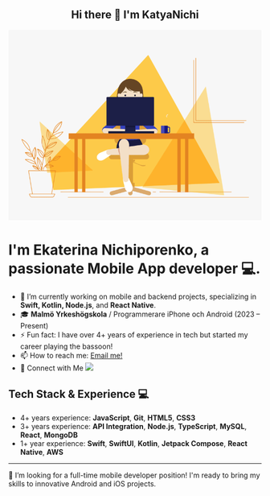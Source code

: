 <div align="center">

## Hi there 👋 I'm KatyaNichi

![SayHi](https://github.com/KatyaNichi/KatyaNichi/blob/main/HiCode.gif)

 </div>

 # I'm Ekaterina Nichiporenko, a passionate Mobile App developer 💻.
 
- 🔭 I’m currently working on mobile and backend projects, specializing in **Swift, Kotlin, Node.js**, and **React Native**.
- 🎓 **Malmö Yrkeshögskola** / Programmerare iPhone och Android (2023 – Present)
- ⚡ Fun fact: I have over 4+ years of experience in tech but started my career playing the bassoon!
- 📫 How to reach me: [Email me!](mailto:katya_nichiporenko@protonmail.com)
- 🤝   Connect with Me
[<img src="https://img.shields.io/badge/linkedin-%230077B5.svg?&style=for-the-badge&logo=linkedin&logoColor=white" />](https://www.linkedin.com/in/ekaterina-nichiporenko-0b3223207/)

## Tech Stack & Experience 💻

- 4+ years experience: **JavaScript**, **Git**, **HTML5**, **CSS3**
- 3+ years experience: **API Integration**, **Node.js**, **TypeScript**, **MySQL**, **React**, **MongoDB**
- 1+ year experience: **Swift**, **SwiftUI**, **Kotlin**, **Jetpack Compose**, **React Native**, **AWS**

---

👀 I’m looking for a full-time mobile developer position! I'm ready to bring my skills to innovative Android and iOS projects.

<!--
**KatyaNichi/KatyaNichi** is a ✨ _special_ ✨ repository because its `README.md` (this file) appears on your GitHub profile.

Here are some ideas to get you started:

- 🔭 I’m currently working on ...
- 🌱 I’m currently learning ...
- 👯 I’m looking to collaborate on ...
- 🤔 I’m looking for help with ...
- 💬 Ask me about ...
- 📫 How to reach me: ...
- 😄 Pronouns: ...
- ⚡ Fun fact: ...
-->
